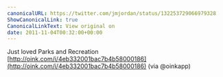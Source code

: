 ```yaml
---
canonicalURL: https://twitter.com/jmjordan/status/132253729066979328
ShowCanonicalLink: true
CanonicalLinkText: View original on
date: 2011-11-04T00:32:00+00:00
---
```

Just loved Parks and Recreation [http://oink.com/i/4eb332001bac7b4b58000186](http://oink.com/i/4eb332001bac7b4b58000186) (via @oinkapp)